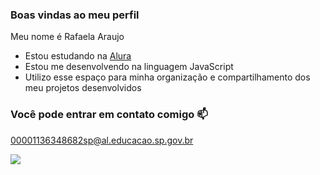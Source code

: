 ### Boas vindas ao meu perfil

Meu nome é Rafaela Araujo

- Estou estudando na [Alura](https://www.alura.com.br)
- Estou me desenvolvendo na linguagem JavaScript
- Utilizo esse espaço para minha organização e compartilhamento dos meu projetos desenvolvidos

### Você pode entrar em contato comigo 📫

00001136348682sp@al.educacao.sp.gov.br



![](https://media1.tenor.com/m/OmHzJNs8r1oAAAAC/frozen-freezing.gif)
